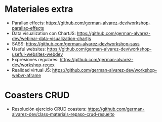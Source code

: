 # Materiales extra
- Parallax effects: https://github.com/german-alvarez-dev/workshop-parallax-effects
- Data visualization con ChartJS: https://github.com/german-alvarez-dev/webinar-data-visualization-chartjs
- SASS: https://github.com/german-alvarez-dev/workshop-sass
- Useful websites: https://github.com/german-alvarez-dev/workshop-useful-websites-webdev
- Expresiones regulares: https://github.com/german-alvarez-dev/workshop-regex
- Realidad virtual JS: https://github.com/german-alvarez-dev/workshop-webvr-aframe

# Coasters CRUD
- Resolución ejercicio CRUD coasters: https://github.com/german-alvarez-dev/class-materials-repaso-crud-resuelto
